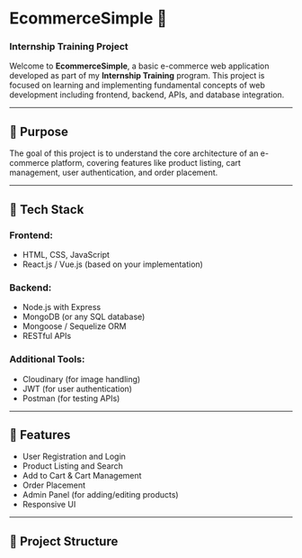 # EcommerceSimple 🛒  
### Internship Training Project

Welcome to **EcommerceSimple**, a basic e-commerce web application developed as part of my **Internship Training** program. This project is focused on learning and implementing fundamental concepts of web development including frontend, backend, APIs, and database integration.

---

## 🧠 Purpose

The goal of this project is to understand the core architecture of an e-commerce platform, covering features like product listing, cart management, user authentication, and order placement.

---

## 🔧 Tech Stack

### Frontend:
- HTML, CSS, JavaScript
- React.js / Vue.js (based on your implementation)

### Backend:
- Node.js with Express
- MongoDB (or any SQL database)
- Mongoose / Sequelize ORM
- RESTful APIs

### Additional Tools:
- Cloudinary (for image handling)
- JWT (for user authentication)
- Postman (for testing APIs)

---

## 🚀 Features

- User Registration and Login
- Product Listing and Search
- Add to Cart & Cart Management
- Order Placement
- Admin Panel (for adding/editing products)
- Responsive UI

---

## 📁 Project Structure

